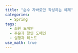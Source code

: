 ```yaml
---
title: "순수 자바로만 작성하는 예제"
categories:
  - Spring
tags:
  - 회원 도메인
  - 주문과 할인 도메인
  - 실행과 테스트
use_math: true
---
```

